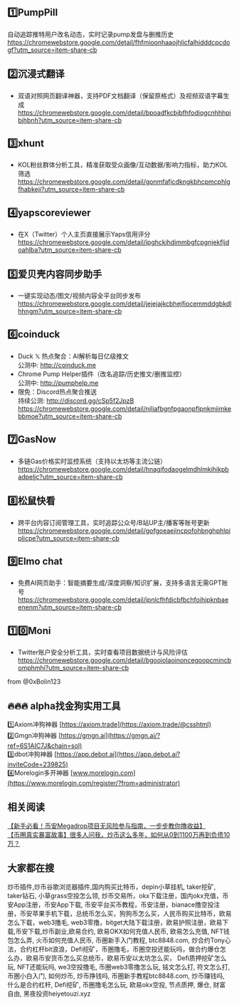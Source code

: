 ## 1️⃣PumpPill  
自动追踪推特用户改名动态，实时记录pump发盘与删推历史  
https://chromewebstore.google.com/detail/fhfmioonhaaojhlicfalhidddcpcdogf?utm_source=item-share-cb  

## 2️⃣沉浸式翻译  
- 双语对照网页翻译神器，支持PDF文档翻译（保留原格式）及视频双语字幕生成  
https://chromewebstore.google.com/detail/bpoadfkcbjbfhfodiogcnhhhpibjhbnh?utm_source=item-share-cb  

## 3️⃣xhunt  
- KOL粉丝群体分析工具，精准获取受众画像/互动数据/影响力指标，助力KOL筛选  
https://chromewebstore.google.com/detail/gonmfafjcdkngkbhcpmcphlgfhabkeji?utm_source=item-share-cb  

## 4️⃣yapscoreviewer  
- 在X（Twitter）个人主页直接展示Yaps信用评分  
https://chromewebstore.google.com/detail/ipghckihdimmbgfcpgnjekfljdoahlba?utm_source=item-share-cb  

## 5️⃣爱贝壳内容同步助手  
- 一键实现动态/图文/视频内容全平台同步发布  
https://chromewebstore.google.com/detail/jejejajkcbhejfiocemmddgbkdlhhngm?utm_source=item-share-cb  

## 6️⃣coinduck  
- Duck 𝕏 热点聚合：AI解析每日亿级推文  
公测中: http://coinduck.me  
- Chrome Pump Helper插件（改名追踪/历史推文/删推监控）  
公测中: http://pumphelp.me  
- 限免：Discord热点聚合推送  
持续公测: http://discord.gg/cSp5f2JpzB  
https://chromewebstore.google.com/detail/njliafbgnfpgaonpflpnkmiimkebbmoe?utm_source=item-share-cb  

## 7️⃣GasNow  
- 多链Gas价格实时监控系统（支持以太坊等主流公链）  
https://chromewebstore.google.com/detail/hnagjfodaogelmdhlmkihikpbadpeljc?utm_source=item-share-cb  

## 8️⃣松鼠快看  
- 跨平台内容订阅管理工具，实时追踪公众号/B站UP主/播客等账号更新  
https://chromewebstore.google.com/detail/gofgoeaejincpofohbnghphlpipljcpe?utm_source=item-share-cb  

## 9️⃣Elmo chat  
- 免费AI网页助手：智能摘要生成/深度洞察/知识扩展，支持多语言无需GPT账号  
https://chromewebstore.google.com/detail/ipnlcfhfdicbfbchfoihipknbaeenenm?utm_source=item-share-cb  

## 1️⃣0️⃣Moni  
- Twitter账户安全分析工具，实时查看项目数据统计与风险评估  
https://chromewebstore.google.com/detail/bgooiolaoinoncegoopcmincbomphmhi?utm_source=item-share-cb  

from @0xBolin123  

## 🔥🔥🔥 alpha找金狗实用工具  
1️⃣Axiom冲狗神器 [https://axiom.trade](https://axiom.trade/@csshtml)  
2️⃣Gmgn冲狗神器 [https://gmgn.ai](https://gmgn.ai/?ref=6S1AIC7J&chain=sol)  
3️⃣dbot冲狗神器 [https://app.debot.ai](https://app.debot.ai?inviteCode=239825)  
4️⃣Morelogin多开神器 [www.morelogin.com](https://www.morelogin.com/register/?from=administrator)  

## 相关阅读  
[【新手必看！币安Megadrop项目无风险参与指南，一步步教你撸收益】](https://btc8848.com/bianace-megadrop/)  
[【币圈真实暴富故事】很多人问我，炒币这么多年，如何从0到1100万再到负债10万？](https://heiyetouzi.xyz/biquanstory001/)  

## 大家都在搜  
炒币插件,炒币谷歌浏览器插件,国内购买比特币，depin小草挂机, taker挖矿, taker钻石, 小草grass空投怎么领, 炒币交易所，okx下载注册，国内okx充值，币安App注册，币安App下载, 币安平台买币教程，币安注册，bianace撸空投注册，币安苹果手机下载，总统币怎么买，狗狗币怎么买，人民币购买比特币，欧易 怎么下载，web3撸毛, web3零撸，bitget大陆下载注册，欧易护照注册，欧易下载,币安下载,炒币副业,欧易合约, 欧易OKX如何充值人民币, 欧易怎么充值, NFT钱包怎么弄, 火币如何充值人民币, 币圈新手入门教程, btc8848.com, 炒合约Tony心法，合约杠杆bit浪浪，Defi挖矿，币圈撸毛，币圈空投还能玩吗，做合约爆仓怎么办，欧易币安货币怎么买总统币，欧易币安以太坊怎么买， Defi质押挖矿怎么玩, NFT还能玩吗, we3空投撸毛, 币圈web3零撸怎么玩, 铭文怎么打, 符文怎么打, 币圈小白入门, 如何炒币, 炒币挣钱吗, 币圈新手教程btc8848.com, 炒币赚钱吗, 什么是合约杠杆, Defi挖矿, 币圈撸毛怎么玩, 欧易okx空投, 节点质押, 爆仓, 财富自由, 黑夜投资heiyetouzi.xyz